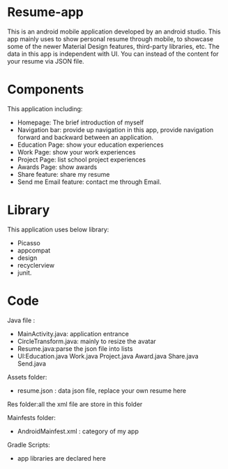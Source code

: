 # Resume-app
This is an android mobile application developed by an android studio. This app mainly uses to show personal resume through mobile, to showcase some of the newer Material Design features, third-party libraries, etc. The data in this app is independent with UI. You can instead of the content for your resume via JSON file.

# Components
This application including:
- Homepage: The brief introduction of myself
- Navigation bar:  provide up navigation in this app, provide navigation forward and backward between an application.
- Education Page: show your education experiences 
- Work Page: show your work experiences
- Project Page: list school project experiences
- Awards Page: show awards
- Share feature: share my resume
- Send me Email feature: contact me through Email.

# Library
This application uses below library:
- Picasso
- appcompat
- design
- recyclerview
- junit.

# Code 
Java file :
- MainActivity.java: application entrance
- CircleTransform.java: mainly to resize the avatar
- Resume.java:parse the json file into lists
- UI:Education.java
   Work.java
   Project.java
   Award.java
   Share.java
   Send.java

Assets folder: 
- resume.json : data json file, replace your own resume here

Res folder:all the xml file are store in this folder

Mainfests folder:
- AndroidMainfest.xml : category of my app

Gradle Scripts: 
- app libraries are declared here
   



